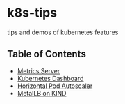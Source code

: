 # k8s-tips
tips and demos of kubernetes features
## Table of Contents
- [Metrics Server](./metrics)
- [Kubernetes Dashboard](./dashboard)
- [Horizontal Pod Autoscaler](./hpa)
- [MetalLB on KIND](./metallb)
 
